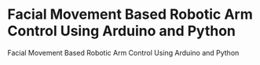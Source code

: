 # Facial Movement Based Robotic Arm Control Using Arduino and Python
Facial Movement Based Robotic Arm Control Using Arduino and Python
